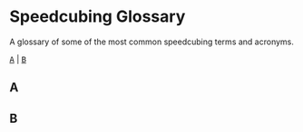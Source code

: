# Speedcubing Glossary
A glossary of some of the most common speedcubing terms and acronyms.

[<kbd>A</kbd>](#A) | [<kbd>B</kbd>](#B)

## A

## B

